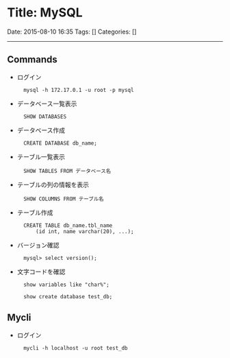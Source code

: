 # Title: MySQL

Date: 2015-08-10 16:35
Tags: []
Categories: []

---

## Commands

- ログイン

        mysql -h 172.17.0.1 -u root -p mysql

- データベース一覧表示

        SHOW DATABASES

- データベース作成

        CREATE DATABASE db_name;

- テーブル一覧表示

        SHOW TABLES FROM データベース名

- テーブルの列の情報を表示

        SHOW COLUMNS FROM テーブル名

- テーブル作成

        CREATE TABLE db_name.tbl_name
            (id int, name varchar(20), ...);

- バージョン確認

        mysql> select version();

- 文字コードを確認

        show variables like "char%";

        show create database test_db;

## Mycli

- ログイン

        mycli -h localhost -u root test_db

